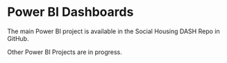 # Power BI Dashboards

The main Power BI project is available in the Social Housing DASH Repo in GitHub. 

Other Power BI Projects are in progress. 
